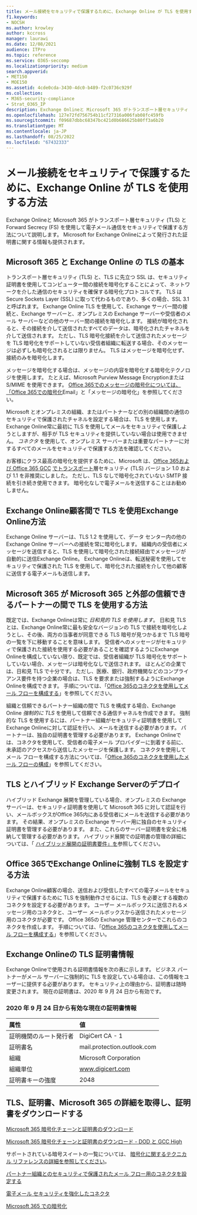 ```yaml
---
title: メール接続をセキュリティで保護するために、Exchange Online が TLS を使用する方法
f1.keywords:
- NOCSH
ms.author: krowley
author: kccross
manager: laurawi
ms.date: 12/08/2021
audience: ITPro
ms.topic: reference
ms.service: O365-seccomp
ms.localizationpriority: medium
search.appverid:
- MET150
- MOE150
ms.assetid: 4cde0cda-3430-4dc0-b489-f2c0736c929f
ms.collection:
- M365-security-compliance
- Strat_O365_IP
description: Exchange Onlineと Microsoft 365 がトランスポート層セキュリティ (TLS) と Forward Secrecy (FS) を使用して電子メール通信をセキュリティで保護する方法について説明します。 Microsoft for Exchange Onlineによって発行された証明書に関する情報も取得します。
ms.openlocfilehash: 127e72fd756754b11cf27316a006fab08fc459fb
ms.sourcegitcommit: f09687dbbc68347bc421d0b686625b80ff3a6b20
ms.translationtype: MT
ms.contentlocale: ja-JP
ms.lasthandoff: 08/25/2022
ms.locfileid: "67432333"
---
```

# <a name="how-exchange-online-uses-tls-to-secure-email-connections"></a>メール接続をセキュリティで保護するために、Exchange Online が TLS を使用する方法

Exchange Onlineと Microsoft 365 がトランスポート層セキュリティ (TLS) と Forward Secrecy (FS) を使用して電子メール通信をセキュリティで保護する方法について説明します。 Microsoft for Exchange Onlineによって発行された証明書に関する情報も提供されます。
  
## <a name="tls-basics-for-microsoft-365-and-exchange-online"></a>Microsoft 365 と Exchange Online の TLS の基本

トランスポート層セキュリティ (TLS) と、TLS に先立つ SSL は、セキュリティ証明書を使用してコンピューター間の接続を暗号化することによって、ネットワークを介した通信のセキュリティを確保する暗号化プロトコルです。 TLS は Secure Sockets Layer (SSL) に取って代わるものであり、多くの場合、SSL 3.1 と呼ばれます。 Exchange Online TLS を使用して、Exchange サーバー間の接続と、Exchange サーバーと、オンプレミスの Exchange サーバーや受信者のメール サーバーなどの他のサーバー間の接続を暗号化します。 接続が暗号化されると、その接続を介して送信されたすべてのデータは、暗号化されたチャネルを介して送信されます。 ただし、TLS 暗号化接続を介して送信されたメッセージを TLS 暗号化をサポートしていない受信者組織に転送する場合、そのメッセージは必ずしも暗号化されるとは限りません。 TLS はメッセージを暗号化せず、接続のみを暗号化します。
  
メッセージを暗号化する場合は、メッセージの内容を暗号化する暗号化テクノロジを使用します。 たとえば、Microsoft Purview Message Encryptionまたは S/MIME を使用できます。 [Office 365でのメッセージの暗号化については、「Office 365での暗号化](email-encryption.md)Email」[](ome.md)と「メッセージの暗号化」を参照してください。
  
Microsoft とオンプレミスの組織、またはパートナーなどの別の組織間の通信のセキュリティで保護されたチャネルを設定する場合は、TLS を使用します。 Exchange Online常に最初に TLS を使用してメールをセキュリティで保護しようとしますが、相手が TLS セキュリティを提供していない場合は使用できません。 *コネクタ* を使用して、オンプレミス サーバーまたは重要なパートナーに対するすべてのメールをセキュリティで保護する方法を確認してください。

お客様にクラス最高の暗号化を提供するために、Microsoft は、[Office 365および Office 365 GCC](tls-1-2-in-office-365-gcc.md) [でトランスポート](tls-1.0-and-1.1-deprecation-for-office-365.md)層セキュリティ (TLS) バージョン 1.0 および 1.1 を非推奨にしました。 ただし、TLS なしで暗号化されていない SMTP 接続を引き続き使用できます。 暗号化なしで電子メールを送信することはお勧めしません。  
  
## <a name="how-exchange-online-uses-tls-between-exchange-online-customers"></a>Exchange Online顧客間で TLS を使用Exchange Online方法

Exchange Online サーバーは、TLS 1.2 を使用して、データ センター内の他のExchange Online サーバーへの接続を常に暗号化します。 組織内の受信者にメッセージを送信すると、TLS を使用して暗号化された接続経由でメッセージが自動的に送信Exchange Online。 Exchange Onlineは、転送秘密を使用してセキュリティで保護された TLS を使用して、暗号化された接続を介して他の顧客に送信する電子メールも送信します。
  
## <a name="how-microsoft-365-uses-tls-between-microsoft-365-and-external-trusted-partners"></a>Microsoft 365 が Microsoft 365 と外部の信頼できるパートナーの間で TLS を使用する方法

既定では、Exchange Onlineは常に *日和見的 TLS を使用します*。 日和見 TLS とは、Exchange Online常に最も安全なバージョンの TLS で接続を暗号化しようとし、その後、両方の当事者が同意できる TLS 暗号が見つかるまで TLS 暗号の一覧を下に移動することを意味します。 受信者へのメッセージがセキュリティで保護された接続を使用する必要があることを確認するようにExchange Onlineを構成していない限り、既定では、受信者組織が TLS 暗号化をサポートしていない場合、メッセージは暗号化なしで送信されます。 ほとんどの企業では、日和見 TLS で十分です。 ただし、医療、銀行、政府機関などのコンプライアンス要件を持つ企業の場合は、TLS を要求または強制するようにExchange Onlineを構成できます。 手順については、「[Office 365のコネクタを使用してメール フローを構成する](/exchange/mail-flow-best-practices/use-connectors-to-configure-mail-flow/use-connectors-to-configure-mail-flow)」を参照してください。
  
組織と信頼できるパートナー組織の間で TLS を構成する場合、Exchange Online *強制的に TLS* を使用して信頼できる通信チャネルを作成できます。 強制的な TLS を使用するには、パートナー組織がセキュリティ証明書を使用してExchange Onlineに対して認証を行い、メールを送信する必要があります。 パートナーは、独自の証明書を管理する必要があります。 Exchange Onlineでは、コネクタを使用して、受信者の電子メール プロバイダーに到着する前に、未承認のアクセスから送信したメッセージを保護します。 コネクタを使用してメール フローを構成する方法については、「[Office 365のコネクタを使用したメール フローの構成](/exchange/mail-flow-best-practices/use-connectors-to-configure-mail-flow/use-connectors-to-configure-mail-flow)」を参照してください。
  
## <a name="tls-and-hybrid-exchange-server-deployments"></a>TLS とハイブリッド Exchange Serverのデプロイ

ハイブリッド Exchange 展開を管理している場合、オンプレミスの Exchange サーバーは、セキュリティ証明書を使用して Microsoft 365 に対して認証を行い、メールボックスがOffice 365内にある受信者にメールを送信する必要があります。 その結果、オンプレミスの Exchange サーバー用に独自のセキュリティ証明書を管理する必要があります。 また、これらのサーバー証明書を安全に格納して管理する必要があります。 ハイブリッド展開での証明書の管理の詳細については、「 [ハイブリッド展開の証明書要件」を](/exchange/certificate-requirements)参照してください。
  
## <a name="how-to-set-up-forced-tls-for-exchange-online-in-office-365"></a>Office 365でExchange Onlineに強制 TLS を設定する方法

Exchange Online顧客の場合、送信および受信したすべての電子メールをセキュリティで保護するために TLS を強制動作させるには、TLS を必要とする複数のコネクタを設定する必要があります。 ユーザー メールボックスに送信されるメッセージ用のコネクタと、ユーザー メールボックスから送信されたメッセージ用のコネクタが必要です。 Office 365の Exchange 管理センターでこれらのコネクタを作成します。 手順については、「[Office 365のコネクタを使用してメール フローを構成する](/exchange/mail-flow-best-practices/use-connectors-to-configure-mail-flow/use-connectors-to-configure-mail-flow)」を参照してください。

## <a name="tls-certificate-information-for-exchange-online"></a>Exchange Onlineの TLS 証明書情報

Exchange Onlineで使用される証明書情報を次の表に示します。 ビジネス パートナーがメール サーバーに強制的に TLS を設定している場合は、この情報をユーザーに提供する必要があります。 セキュリティ上の理由から、証明書は随時変更されます。 現在の証明書は、2020 年 9 月 24 日から有効です。

### <a name="current-certificate-information-valid-from-september-24-2020"></a>2020 年 9 月 24 日から有効な現在の証明書情報
  
| 属性 | 値 |
|:-----|:-----|
|証明機関のルート発行者|DigiCert CA - 1|
|証明書名|mail.protection.outlook.com|
|組織|Microsoft Corporation|
|組織単位|www.digicert.com|
|証明書キーの強度|2048|

## <a name="get-more-information-about-tls-certificates-and-microsoft-365-and-download-certificates"></a>TLS、証明書、Microsoft 365 の詳細を取得し、証明書をダウンロードする

[Microsoft 365 暗号化チェーンと証明書のダウンロード](encryption-office-365-certificate-chains.md)

[Microsoft 365 暗号化チェーンと証明書のダウンロード - DOD と GCC High](encryption-office-365-certificate-chains-itar.md)

サポートされている暗号スイートの一覧については、 [暗号化に関するテクニカル リファレンスの詳細を参照してください](technical-reference-details-about-encryption.md)。
  
[パートナー組織とのセキュリティで保護されたメール フロー用のコネクタを設定する](/exchange/mail-flow-best-practices/use-connectors-to-configure-mail-flow/set-up-connectors-for-secure-mail-flow-with-a-partner)
  
[電子メール セキュリティを強化したコネクタ](/previous-versions/exchange-server/exchange-150/dn942516(v=exchg.150))
  
[Microsoft 365 での暗号化](encryption.md)
